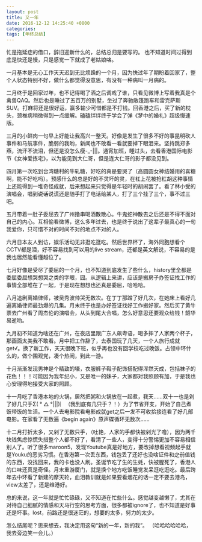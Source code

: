 ```yaml
---
layout: post
title: 又一年
date: 2016-12-12 14:25:40 +0800
categories: 
tags: [年终总结]
---
```

忙是拖延症的借口，辞旧迎新什么的，总结总归是要写的。
也不知道时间过得到底是快还是慢，只是感觉一下就成了老姑娘咯。

一月基本是无心工作天天迟到无比烦躁的一个月，因为快过年了期盼着回家了，整个人状态特别不好，做什么都觉得没意思，有没有一种病叫一月病的。

二月终于是回家过年，也不记得喝了酒之后调戏了谁，只看见微博上写着我真是个禽兽QAQ。然后也是睡过了五百万的别墅，坐过了奔驰敞篷跑车和雷克萨斯SUV。打麻将还是很好运，赢多输少可惜都是不打钱。回香港之后，买了新的枕头，颈椎病稍微得到一点缓解。磕磕绊绊终于学会了弹《梦中的婚礼》超级慢速版。

三月的小鲜肉一句早上好能让我高兴一整天。好像是发生了很多不好的事昆明砍人事件和马航事件，脆弱的我哟，新闻也不敢看一看就要掉下眼泪来。坚持跳郑多燕，流汗不流泪，但还是没怎么瘦-_-|||。通宵加班，睡过头，去看香港国际电影节《女神爱拣宅》，以为能见到大仁哥，但是连大仁哥的影子都没见到。

四月第一次吃到台湾糖村的牛轧糖，好吃的真是要哭了（高圆圆女神结婚用的喜糖啊，能不好吃吗）。预感什么的总是好的不灵坏的灵，在杠上花被抢杠胡这种事情上还能得到一堆奇怪成就，后来想起来只觉得是年轻时的胡闹罢了。看了林小受的演唱会，唱到~~说话~~说谎还是随手打了电话给某人，打了三个挂了三个，事不过三吧。

五月带着一肚子委屈去了广州撸串喝酒散散心。牛鬼蛇神散去之后还是不得不面对自己的内心。互相偷看微博，这么多年过去，也是终于说出了这辈子最真心的一句我爱你，只可惜不对的时间不对的地点不对的人。

六月日本友人到访，娱乐活动无非逛吃逛吃。然后世界杯了，海外同胞想看个CCTV都是泪，好不容易找到可以用的live stream，还都是英文解说，不容易的是我也居然能看懂越位了。

七月好像是受尽了委屈的一个月，也不知道到底发生了些什么，history里全都是委屈委屈想哭想哭之类的字眼，囧。从逻辑上来讲，应该是搬房子办签证找工作的事情全部堆在了一起，于是现在想想也还真是委屈，哈哈哈。

八月追剧离婚律师，被吴秀波帅哭无数次。在丁丁那蹭了好几次，在她床上看好几遍离婚律师最劲爆的几集。月末终于也是办好签证找好工作搬好家。然后买了黄牛票去广州看了周杰伦的演唱会，从头到尾大合唱，怎么好意思还要观众给钱！韶华易逝哟。

九月初不知道为啥还在广州，在夜店里跟广东人飙粤语，喝多摔了人家两个杯子，那画面太美我不敢看。月中把工作辞了，去泰国玩了几天，一个人旅行成就get√。换了新工作，天天很晚下班，似乎再也没有回学校吃过晚饭。占领中环什么的，做个围观党，凑个热闹，到此一游。

十月渐渐发现男神是个精致的壕，衣服裤子鞋子配饰搭配得浑然天成，包括袜子的花色！！！可能因为我年纪小，又是唯一的妹子，大家都对我照顾有加，于是我也心安理得地接受大家的照顾。

十一月吃了香港本地的火锅，居然把粥和火锅放在一起煮，我天……双十一也是剁了好几只手Σ( ° △ °|||)︴（我到底有几只手？！）为了节省开支，开始了自己煮饭带饭的生活。一个人去电影院看电影成就get之后一发不可收拾接连看了好几部电影。在家看了无数遍《begin again》原声碟循环无数次……

十二月打折太多，又剁了无数只手，（吐艳，人家的手都快被剁光了噜），因为两千块钱焦虑惊慌失措整个人都不好了，看清了一些人，变得十分警惕更加不容易相信别人了。听了很多maroon5，发现Youtube真是好地方，要改掉想看视频起手就是Youku的恶劣习惯。在香港第一次丢东西，钱包丢了还好也没啥证件和~~之前~~值钱的东西，没找回来，我的卡也没人刷。圣诞节吃了生的生蚝，快被腥死了，香港人的口味还真是奇怪。月末重游厦门，就是换个地方吃饭睡觉发呆逛吃逛吃。最后跨年去中环看了新建的摩天轮，血泪教训就是如果要看烟花的话一定不要去港岛，view太差了，还是维港好。

总的来说，这一年就是忙忙碌碌，又不知道在忙些什么。感觉越变越懒了，尤其在对待自己细腻的情感和天马行空的思考方面，很多都被ignore了，也不知道是好事还是坏事。lost，前路还是很迷茫的，想要的太多，努力的太少。

怎么结尾呢？思来想去，我决定用这句“新的一年，新的我”。
（哈哈哈哈哈哈，我去旁边笑一会儿。）

